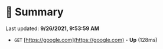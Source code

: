 # 📖 Summary
Last updated: **9/26/2021, 9:53:59 AM**

- `GET` [https://google.com](https://google.com) - **Up** (128ms)
